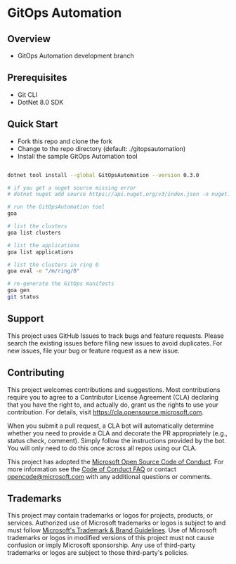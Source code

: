 # GitOps Automation

## Overview

- GitOps Automation development branch

## Prerequisites

- Git CLI
- DotNet 8.0 SDK

## Quick Start

- Fork this repo and clone the fork
- Change to the repo directory (default: ./gitopsautomation)
- Install the sample GitOps Automation tool

```bash

dotnet tool install --global GitOpsAutomation --version 0.3.0

# if you get a nuget source missing error
# dotnet nuget add source https://api.nuget.org/v3/index.json -n nuget.org

# run the GitOpsAutomation tool
goa

# list the clusters
goa list clusters

# list the applications
goa list applications

# list the clusters in ring 0
goa eval -e "/m/ring/0"

# re-generate the GitOps manifests
goa gen
git status

```

## Support

This project uses GitHub Issues to track bugs and feature requests. Please search the existing issues before filing new issues to avoid duplicates. For new issues, file your bug or feature request as a new issue.

## Contributing

This project welcomes contributions and suggestions. Most contributions require you to agree to a Contributor License Agreement (CLA) declaring that you have the right to, and actually do, grant us the rights to use your contribution. For details, visit <https://cla.opensource.microsoft.com>.

When you submit a pull request, a CLA bot will automatically determine whether you need to provide a CLA and decorate the PR appropriately (e.g., status check, comment). Simply follow the instructions provided by the bot. You will only need to do this once across all repos using our CLA.

This project has adopted the [Microsoft Open Source Code of Conduct](https://opensource.microsoft.com/codeofconduct/). For more information see the [Code of Conduct FAQ](https://opensource.microsoft.com/codeofconduct/faq/) or contact [opencode@microsoft.com](mailto:opencode@microsoft.com) with any additional questions or comments.

## Trademarks

This project may contain trademarks or logos for projects, products, or services. Authorized use of Microsoft trademarks or logos is subject to and must follow [Microsoft's Trademark & Brand Guidelines](https://www.microsoft.com/en-us/legal/intellectualproperty/trademarks/usage/general). Use of Microsoft trademarks or logos in modified versions of this project must not cause confusion or imply Microsoft sponsorship. Any use of third-party trademarks or logos are subject to those third-party's policies.

